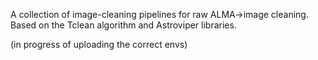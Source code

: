 A collection of image-cleaning pipelines for raw ALMA->image cleaning. Based on the Tclean algorithm and Astroviper libraries.


(in progress of uploading the correct envs)
